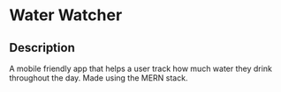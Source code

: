 # Water Watcher

## Description
A mobile friendly app that helps a user track how much water they drink throughout the day.  Made using the MERN stack.